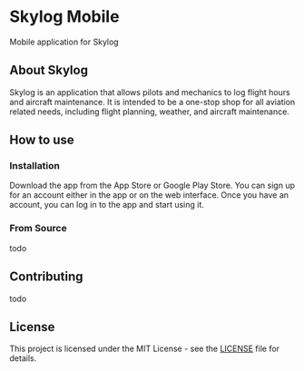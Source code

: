 # Skylog Mobile

Mobile application for Skylog

## About Skylog

Skylog is an application that allows pilots and mechanics to log flight hours and aircraft maintenance. It is intended
to be a one-stop shop for all aviation related needs, including flight planning, weather, and aircraft maintenance.

## How to use

### Installation

Download the app from the App Store or Google Play Store. You can sign up for an account either in the app or on the web
interface. Once you have an account, you can log in to the app and start using it.

### From Source

todo

## Contributing

todo

## License

This project is licensed under the MIT License - see the [LICENSE](LICENSE) file for details.
